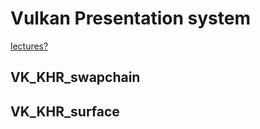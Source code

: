 # Vulkan Presentation system
[lectures?](https://www.youtube.com/watch?v=nSzQcyQTtRY&t=55s)
## VK_KHR_swapchain
## VK_KHR_surface